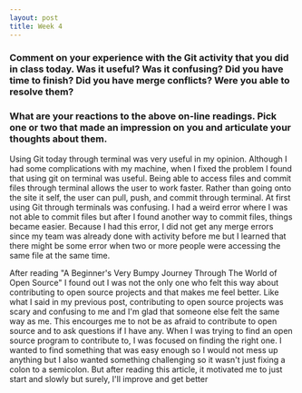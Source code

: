 ```yaml
---
layout: post
title: Week 4 
---
```

### Comment on your experience with the Git activity that you did in class today. Was it useful? Was it confusing? Did you have time to finish? Did you have merge conflicts? Were you able to resolve them?
### What are your reactions to the above on-line readings. Pick one or two that made an impression on you and articulate your thoughts about them.

Using Git today through terminal was very useful in my opinion. Although I had some complications with my machine, when I 
fixed the problem I found that using git on terminal was useful. Being able to access files and commit files through terminal 
allows the user to work faster. Rather than going onto the site it self, the user can pull, push, and commit through terminal. 
At first using Git through terminals was confusing. I had a weird error where I was not able to commit files but after I found
another way to commit files, things became easier. Because I had this error, I did not get any merge errors since my team was
already done with activity before me but I learned that there might be some error when two or more people were accessing the
same file at the same time.

After reading "A Beginner's Very Bumpy Journey Through The World of Open Source" I found out I was not the only one who felt
this way about contributing to open source projects and that makes me feel better. Like what I said in my previous post,
contributing to open source projects was scary and confusing to me and I'm glad that someone else felt the same way as me.
This encourges me to not be as afraid to contribute to open source and to ask questions if I have any. When I was trying to 
find an open source program to contribute to, I was focused on finding the right one. I wanted to find something that was 
easy enough so I would not mess up anything but I also wanted something challenging so it wasn't just fixing a colon to a
semicolon. But after reading this article, it motivated me to just start and slowly but surely, I'll improve and get better
